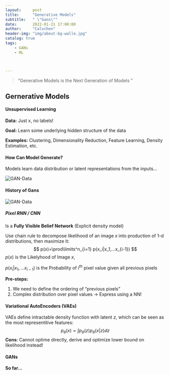 ```yaml
---
layout:     post
title:      "Generative Models"
subtitle:   " \"Gans\""
date:       2022-01-21 17:00:00
author:     "Calvchen"
header-img: "img/about-bg-walle.jpg"
catalog: true
tags:
    - GANs
    - ML



---
```


> “Generative Models is the Next Generation of Models ”

## Gernerative Models

#### Unsupervised Learning

**Data:** Just x, no labels!

**Goal:** Learn some underlying hidden structure of the data

**Examples:** Clustering, Dimensionality Reduction, Feature Learning, Density Estimation, etc. 



#### How Can Model Generate?

Models learn data distribution or latent representations from the inputs…

![GAN-Data](C:\Users\calvchen\PycharmProjects\chqwer2.github.io\img\in-post\CS231n\GAN-Data.png)



#### History of Gans

![GAN-Data](C:\Users\calvchen\PycharmProjects\chqwer2.github.io\img\in-post\CS231n\Taxonomy.png)



##### Pixel RNN / CNN

Is a **Fully Visible Belief Network** (Explicit density model)

Use chain rule to decompose likelihood of an image $x$ into production of 1-d distributions, then maximize it:
$$
p(x)=\prod\limits^n_{i=1} p(x_i|x_1,...x_{i-1})
$$
$p(x)$ is the Likelyhood of Image $x$,  

$p(x_i|x_1,...x_{i-1})$ is the Probability of $i^{th}$ pixel value given all previous pixels

**Pre-steps:**

1. We need to define the ordering of “previous pixels”
2. Complex distribution over pixel values $\to$ Express using a NN!



#### Variational AutoEncoders (VAEs)

VAEs define intractable density function with latent $z$, which can be seen as the most representitive features:
$$
p_\theta(x)=\int p_\theta(z) p_\theta(x|z)dz
$$
**Cons**: Cannot optime directly, derive and optimize lower bound on likelihood instead!



#### GANs

**So far…**



